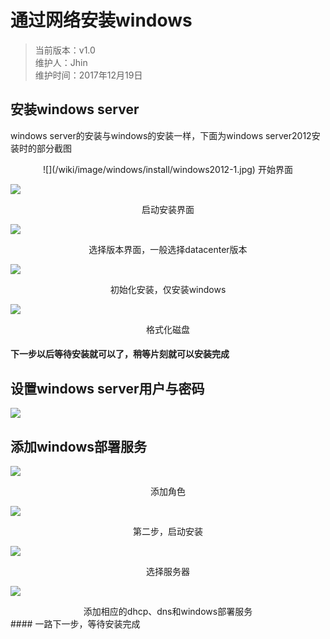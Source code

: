 # 通过网络安装windows
> 当前版本：v1.0  
>维护人：Jhin  
>维护时间：2017年12月19日

## 安装windows server
windows server的安装与windows的安装一样，下面为windows server2012安装时的部分截图

<div align="center">
![](/wiki/image/windows/install/windows2012-1.jpg)  
开始界面</div>

![](/wiki/image/windows/install/windows2012-2.jpg)  
<div align="center">启动安装界面</div>

![](/wiki/image/windows/install/windows2012-3.jpg)  
<div align="center">选择版本界面，一般选择datacenter版本</div>

![](/wiki/image/windows/install/windows2012-4.jpg)  
<div align="center">初始化安装，仅安装windows</div>

![](/wiki/image/windows/install/windows2012-5.jpg)  
<div align="center">格式化磁盘</div>

#### 下一步以后等待安装就可以了，稍等片刻就可以安装完成

## 设置windows server用户与密码

![](/wiki/image/windows/setting/setpassword.jpg)

## 添加windows部署服务

![](/wiki/image/windows/wds/windows2012-1.jpg)
<div align="center">添加角色</div>

![](/wiki/image/windows/wds/windows2012-2.jpg)
<div align="center">第二步，启动安装</div>

![](/wiki/image/windows/wds/windows2012-3.jpg)
<div align="center">选择服务器</div>

![](/wiki/image/windows/wds/windows2012-4.jpg)
<div align="center">添加相应的dhcp、dns和windows部署服务</div>
#### 一路下一步，等待安装完成
